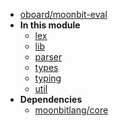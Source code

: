 - [oboard/moonbit-eval](oboard/moonbit-eval/)
- **In this module**
  - [lex](oboard/moonbit-eval/lex/members)
  - [lib](oboard/moonbit-eval/lib/members)
  - [parser](oboard/moonbit-eval/parser/members)
  - [types](oboard/moonbit-eval/types/members)
  - [typing](oboard/moonbit-eval/typing/members)
  - [util](oboard/moonbit-eval/util/members)
- **Dependencies**
  - [moonbitlang/core](moonbitlang/core/)